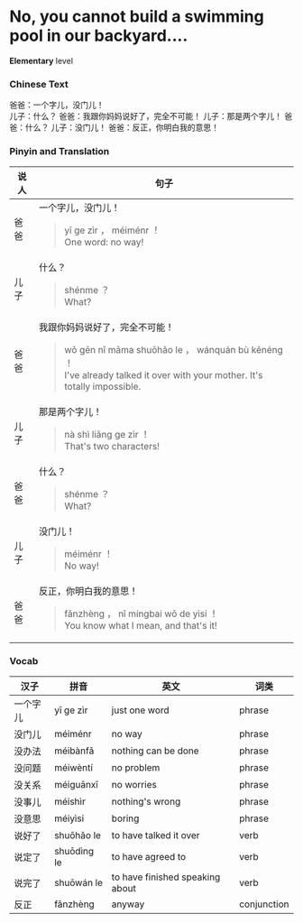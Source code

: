 # No, you cannot build a swimming pool in our backyard....
**Elementary** level
### Chinese Text
爸爸：一个字儿，没门儿！<br />儿子：什么？
爸爸：我跟你妈妈说好了，完全不可能！
儿子：那是两个字儿！
爸爸：什么？
儿子：没门儿！
爸爸：反正，你明白我的意思！

### Pinyin and Translation
|说人|句子|
|----|----|
|爸爸|一个字儿，没门儿！<blockquote>yī ge zìr ， méiménr ！<br />One word: no way!</blockquote>|
|儿子|什么？<blockquote>shénme ？<br />What?</blockquote>|
|爸爸|我跟你妈妈说好了，完全不可能！<blockquote>wǒ gēn nǐ māma shuōhǎo le ， wánquán bù kěnéng ！<br />I've already talked it over with your mother. It's totally impossible.</blockquote>|
|儿子|那是两个字儿！<blockquote>nà shì liǎng ge zìr ！<br />That's two characters!</blockquote>|
|爸爸|什么？<blockquote>shénme ？<br />What?</blockquote>|
|儿子|没门儿！<blockquote>méiménr ！<br />No way!</blockquote>|
|爸爸|反正，你明白我的意思！<blockquote>fǎnzhèng ， nǐ míngbai wǒ de yìsi ！<br />You know what I mean, and that's it!</blockquote>|
### Vocab
|汉子|拼音|英文|词类|
|----|----|----|----|
|一个字儿|yī ge zìr|just one word|phrase|
|没门儿|méiménr|no way|phrase|
|没办法|méibànfǎ|nothing can be done|phrase|
|没问题|méiwèntí|no problem|phrase|
|没关系|méiguānxī|no worries|phrase|
|没事儿|méishìr|nothing's wrong|phrase|
|没意思|méiyìsi|boring|phrase|
|说好了|shuōhǎo le|to have talked it over|verb|
|说定了|shuōdìng le|to have agreed to|verb|
|说完了|shuōwán le|to have finished speaking about|verb|
|反正|fǎnzhèng|anyway|conjunction|